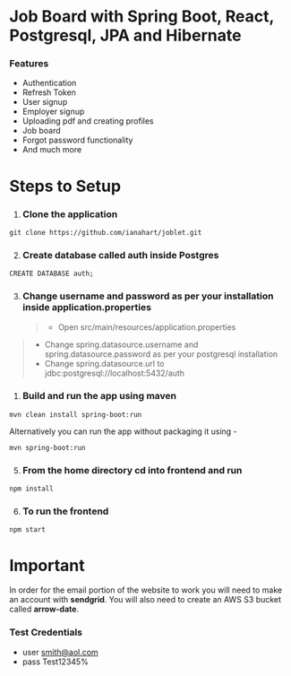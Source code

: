 # Job Board with Spring Boot, React, Postgresql, JPA and Hibernate

### Features

- Authentication
- Refresh Token
- User signup
- Employer signup
- Uploading pdf and creating profiles
- Job board
- Forgot password functionality
- And much more

# Steps to Setup

1. ### Clone the application

```
git clone https://github.com/ianahart/joblet.git
```

2. ### Create database called **auth** inside **Postgres**

```
CREATE DATABASE auth;
```

3. ### Change username and password as per your installation inside **application.properties**
   > - Open src/main/resources/application.properties

> - Change spring.datasource.username and spring.datasource.password as per your postgresql installation
> - Change spring.datasource.url to jdbc:postgresql://localhost:5432/auth

1. ### Build and run the app using maven

```
mvn clean install spring-boot:run
```

Alternatively you can run the app without packaging it using -

```
mvn spring-boot:run
```

5. ### From the home directory **cd** into **frontend** and run

```
npm install
```

6. ### To run the frontend

```
npm start
```

# Important

In order for the email portion of the website to work you will need to make an account with **sendgrid**. You will also need to create an AWS S3 bucket called **arrow-date**.

### Test Credentials

- user smith@aol.com
- pass Test12345%


